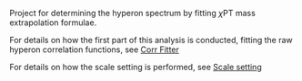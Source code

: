Project for determining the hyperon spectrum by fitting $`\chi`$PT mass extrapolation formulae.

For details on how the first part of this analysis is conducted, fitting the raw hyperon correlation functions, see [Corr Fitter](https://github.com/gerbradl/corr_fitter)

For details on how the scale setting is performed, see [Scale setting](https://github.com/callat-qcd/project_scale_setting_mdwf_hisq)
